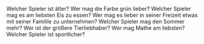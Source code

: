 Welcher Spieler ist älter?
Wer mag die Farbe grün lieber?
Welcher Spieler mag es am liebsten Eis zu essen?
Wer mag es lieber in seiner Freizeit etwas mit seiner Familile zu unternehmen?
Welcher Spieler mag den Sommer mehr?
Wer ist der größere Tierliebhaber?
Wer mag Mathe am liebsten?
Welcher Spieler ist sportlicher?